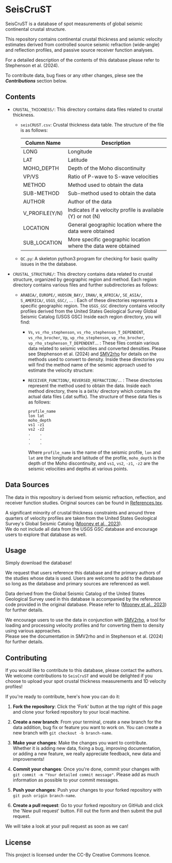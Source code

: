 # SeisCruST

SeisCruST is a database of spot measurements of global seismic continental crustal structure.

This repository contains continental crustal thickness and seismic velocity estimates derived from 
controlled source seismic refraction (wide-angle) and reflection profiles, and passive source receiver 
function analyses.

For a detailed description of the contents of this database please refer to Stephenson et al. (2024).

To contribute data, bug fixes or any other changes, plese see the ***Contributions*** section below.

## Contents

- `CRUSTAL_THICKNESS/`: This directory contains data files related to crustal thickness.
  - `seisCRUST.csv`: Crustal thickness data table. The structure of the file is as follows:

      | Column Name | Description |
      |-------------|-------------|
      | LONG        | Longitude |
      | LAT         | Latitude |
      | MOHO_DEPTH  | Depth of the Moho discontinuity |
      | VP/VS       | Ratio of P-wave to S-wave velocities |
      | METHOD      | Method used to obtain the data |
      | SUB-METHOD  | Sub-method used to obtain the data |
      | AUTHOR      | Author of the data |
      | V_PROFILE(Y/N) | Indicates if a velocity profile is available (Y) or not (N) |
      | LOCATION    | General geographic location where the data were obtained |
      | SUB_LOCATION | More specific geographic location where the data were obtained |

  - `QC.py`: A skeleton python3 program for checking for basic quality issues in the
               the database.

- `CRUSTAL_STRUCTURE/`: This directory contains data related to crustal structure, organized by geographic region and method. Each region directory contains various files and further subdirectories as follows:

  - `ARABIA/`, `EUROPE/`, `HUDSON_BAY/`, `IRAN/`, `N_AFRICA/`, `SE_ASIA/`, `S_AMERICA/`, `USGS_GSC/`, ... : Each of these directories represents a specific geographic region.  The `USGS_GSC` directory contains velocity profiles derived from the United States Geological Survey Global Seismic Catalog (USGS GSC) Inside each region directory, you will find:

    - `Vs`, `vs_rho_stephenson`, `vs_rho_stephenson_T_DEPENDENT`, `vs_rho_brocher`, `Vp`, `vp_rho_stephenson`, `vp_rho_brocher`, `vp_rho_stephenson_T_DEPENDENT`... : These files contain various data related to seismic velocities and converted densities.  Please see Stephenson et al. (2024) and [SMV2rho](https://github.com/sstephenson2/SMV2rho) for details on the methods used to convert to density.  Inside these directories you will find the method name of the seismic approach used to estimate the velocity structure:

    - `RECEIVER_FUNCTION/`, `REVERSED_REFRACTION/`... : These directories represent the method used to obtain the data. Inside each method directory, there is a `DATA/` directory which contains the actual data files (.dat suffix). The structure of these data files is as follows:

      ```
      profile_name
      lon lat
      moho_depth
      vs1 -z1
      vs2 -z2
      .    .
      .    .
      .    .
      ```

      Where `profile_name` is the name of the seismic profile, `lon` and `lat` are the longitude and latitude of the profile, `moho_depth` is the depth of the Moho discontinuity, and `vs1`, `vs2`, `-z1`, `-z2` are the seismic velocities and depths at various points.

## Data Sources

The data in this repository is derived from seismic refraction, reflection, and receiver function studies. 
Original sources can be found in [References.tex](References.tex).

A significant minority of crustal thickness constraints and around three quarters of velocity profiles
are taken from the United States Geological Survey's Global Seismic Catalog ([Mooney et al., 2023](https://www.sciencedirect.com/science/article/pii/S0012825223001824)).  
We do not include all data from the USGS GSC database and encourage users to explore that database as well.

## Usage

Simply download the database!

We request that users reference this database and the primary authors of the studies whose data is used.
Users are welcome to add to the database so long as the database and primary sources are referenced as well.

Data derived from the Global Seismic Catalog of the United States Geological Survey used in this database
is accompanied by the reference code provided in the original database.  Please refer to ([Mooney et al., 2023](https://www.sciencedirect.com/science/article/pii/S0012825223001824)) for further details.

We encourage users to use the data in conjunction with [SMV2rho](https://github.com/sstephenson2/SMV2rho), a 
tool for loading and processing velocity profiles and for converting them to density using various approaches.  
Please see the documentation in SMV2rho and in Stephenson et al. (2024) for further details.

## Contributing

If you would like to contribute to this database, please contact the authors. We welcome contributions to `SeisCruST` and would be delighted if you choose to upload your spot crustal thickness measurements and 1D 
velocity profiles!

If you're ready to contribute, here's how you can do it:

1. **Fork the repository**: Click the 'Fork' button at the top right of this page and clone your forked repository to your local machine.

2. **Create a new branch**: From your terminal, create a new branch for the data addition, bug fix or feature you want to work on. You can create a new branch with `git checkout -b branch-name`.

3. **Make your changes**: Make the changes you want to contribute. Whether it is adding new data, fixing a bug, improving documentation, or adding a new feature, we really appreciate feedback, new data and improvements!

4. **Commit your changes**: Once you're done, commit your changes with `git commit -m "Your detailed commit message"`.  Please add as much information as possible to your commit messages.

5. **Push your changes**: Push your changes to your forked repository with `git push origin branch-name`.

6. **Create a pull request**: Go to your forked repository on GitHub and click the 'New pull request' button. Fill out the form and then submit the pull request.

We will take a look at your pull request as soon as we can!

## License

This project is licensed under the CC-By Creative Commons licence.